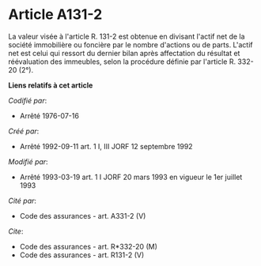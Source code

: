 # Article A131-2

La valeur visée à l'article R. 131-2 est obtenue en divisant l'actif net de la société immobilière ou foncière par le nombre
d'actions ou de parts. L'actif net est celui qui ressort du dernier bilan après affectation du résultat et réévaluation des
immeubles, selon la procédure définie par l'article R. 332-20 (2°).

**Liens relatifs à cet article**

_Codifié par_:

  - Arrêté 1976-07-16

_Créé par_:

  - Arrêté 1992-09-11 art. 1 I, III JORF 12 septembre 1992

_Modifié par_:

  - Arrêté 1993-03-19 art. 1 I JORF 20 mars 1993 en vigueur le 1er juillet 1993

_Cité par_:

  - Code des assurances - art. A331-2 (V)

_Cite_:

  - Code des assurances - art. R*332-20 (M)
  - Code des assurances - art. R131-2 (V)
